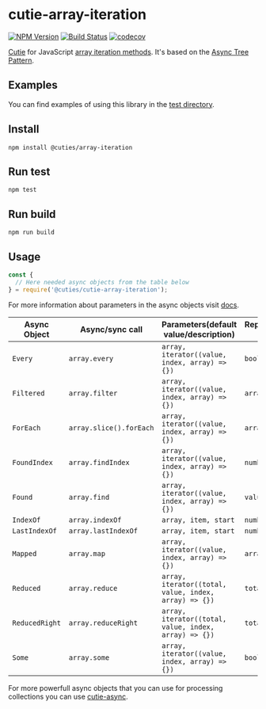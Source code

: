 # cutie-array-iteration

[![NPM Version](https://img.shields.io/npm/v/@cuties/array-iteration.svg)](https://npmjs.org/package/@cuties/array-iteration)
[![Build Status](https://travis-ci.org/Guseyn/cutie-array-iteration.svg?branch=master)](https://travis-ci.org/Guseyn/cutie-array-iteration)
[![codecov](https://codecov.io/gh/Guseyn/cutie-array-iteration/branch/master/graph/badge.svg)](https://codecov.io/gh/Guseyn/cutie-array-iteration)

[Cutie](https://github.com/Guseyn/cutie) for JavaScript [array iteration methods](https://www.w3schools.com/js/js_array_iteration.asp). It's based on the [Async Tree Pattern](https://github.com/Guseyn/async-tree-patern/blob/master/Async_Tree_Patern.pdf).

## Examples

You can find examples of using this library in the [test directory](https://github.com/Guseyn/cutie-array-iteration/tree/master/test).

## Install

`npm install @cuties/array-iteration`

## Run test

`npm test`

## Run build

`npm run build`

## Usage

```js
const {
  // Here needed async objects from the table below
} = require('@cuties/cutie-array-iteration');
```

For more information about parameters in the async objects visit [docs](https://www.w3schools.com/js/js_array_iteration.asp).

| Async Object  | Async/sync call | Parameters(default value/description) | Representation result |
| ------------- | ----------------| ---------- | --------------------- |
| `Every` | `array.every` | `array, iterator((value, index, array) => {})` | `boolean` |
| `Filtered` | `array.filter` | `array, iterator((value, index, array) => {})` | `array` |
| `ForEach` | `array.slice().forEach` | `array, iterator((value, index, array) => {})` | `array` |
| `FoundIndex` | `array.findIndex` | `array, iterator((value, index, array) => {})` | `number` |
| `Found` | `array.find` | `array, iterator((value, index, array) => {})` | `value` |
| `IndexOf` | `array.indexOf` | `array, item, start` | `number` |
| `LastIndexOf` | `array.lastIndexOf` | `array, item, start` | `number` |
| `Mapped` | `array.map` | `array, iterator((value, index, array) => {})` | `array` |
| `Reduced` | `array.reduce` | `array, iterator((total, value, index, array) => {})` | `total` |
| `ReducedRight` | `array.reduceRight` | `array, iterator((total, value, index, array) => {})` | `total` |
| `Some` | `array.some` | `array, iterator((value, index, array) => {})` | `boolean` |x

For more powerfull async objects that you can use for processing collections you can use [cutie-async](https://github.com/Guseyn/cutie-async).
